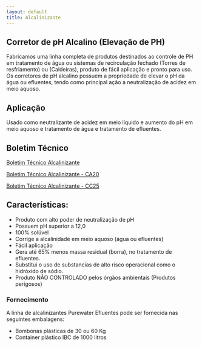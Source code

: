 ```yaml
---
layout: default
title: Alcalinizante
---
```

## Corretor de pH Alcalino (Elevação de PH)

Fabricamos uma linha completa de produtos destinados ao controle de PH em tratamento de água ou sistemas de recirculação fechado (Torres de resfriamento) ou (Caldeiras), produto de fácil aplicação e pronto para uso.
Os corretores de pH alcalino possuem a propriedade de elevar o pH da água ou efluentes, tendo como principal ação a neutralização de acidez em meio aquoso.

## Aplicação
Usado como neutralizante de acidez em meio líquido e aumento do pH em meio aquoso e tratamento de água e tratamento de efluentes.

## Boletim Técnico

[<span class="glyphicon glyphicon-file"></span> Boletim Técnico Alcalinizante](Boletim-tecnico-alcalinizante.pdf)

[<span class="glyphicon glyphicon-file"></span> Boletim Técnico Alcalinizante - CA20](Boletim-tecnico-alcalinizante-ca20.pdf)

[<span class="glyphicon glyphicon-file"></span> Boletim Técnico Alcalinizante - CC25](Boletim-tecnico-alcalinizante-cc25.pdf)


## Características:

- Produto com alto poder de neutralização de pH
- Possuem pH superior a 12,0
- 100% solúvel
- Corrige a alcalinidade em meio aquoso (água ou efluentes)
- Fácil aplicação
- Gera até 65% menos massa residual (borra), no tratamento de efluentes.
- Substitui o uso de substancias de alto risco operacional como o hidróxido de sódio.
- Produto NÃO CONTROLADO pelos órgãos ambientais (Produtos perigosos)

### Fornecimento
A linha de alcalinizantes Purewater Efluentes pode ser fornecida nas seguintes embalagens:

- Bombonas plásticas de 30 ou 60 Kg
- Container plástico IBC de 1000 litros


